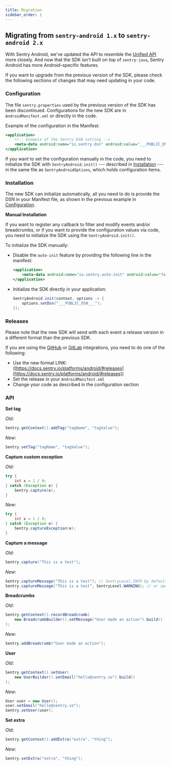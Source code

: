 ```yaml
---
title: Migration
sidebar_order: 1
---
```


## Migrating from `sentry-android 1.x` to `sentry-android 2.x`

With Sentry Android, we've updated the API to resemble the [Unified API](https://develop.sentry.dev/sdk/unified-api/) more closely. And now that the SDK isn't built on top of `sentry-java`, Sentry Android has more Android-specific features.

If you want to upgrade from the previous version of the SDK, please check the following sections of changes that may need updating in your code.

### Configuration

The file `sentry.properties` used by the previous version of the SDK has been discontinued. Configurations for the new SDK are in `AndroidManifest.xml` or directly in the code.

Example of the configuration in the Manifest:

```xml
<application>
    <!-- Example of the Sentry DSN setting -->
    <meta-data android:name="io.sentry.dsn" android:value="___PUBLIC_DSN__" />
</application>
```

If you want to set the configuration manually in the code, you need to initialize the SDK with `SentryAndroid.init()` --- described in [Installation](#installation) --- in the same file as `SentryAndroidOptions`, which holds configuration items.

### Installation

The new SDK can initialize automatically, all you need to do is provide the DSN in your Manifest file, as shown in the previous example in [Configuration](#configuration).

**Manual Installation**

If you want to register any callback to filter and modify events and/or breadcrumbs, or if you want to provide the configuration values via code, you need to initialize the SDK using the `SentryAndroid.init()`.

To initialize the SDK manually:

- Disable the `auto-init` feature by providing the following line in the manifest:

    ```xml
    <application>
        <meta-data android:name="io.sentry.auto-init" android:value="false" />
    </application>
    ```

- Initialize the SDK directly in your application:

    ```java
    SentryAndroid.init(context, options -> {
        options.setDsn("___PUBLIC_DSN___");  
    });
    ```

### Releases

Please note that the new SDK will send with each event a release version in a different format than the previous SDK.

If you are using the [GitHub](/workflow/integrations/github/) or [GitLab](/workflow/integrations/gitlab/) integrations, you need to do one of the following:

- Use the new format LINK: ([https://docs.sentry.io/platforms/android/#releases](https://docs.sentry.io/platforms/android/#releases))
- Set the release in your `AndroidManifest.xml`
- Change your code as described in the configuration section

### API

**Set tag**

*Old*:

```java
Sentry.getContext().addTag("tagName", "tagValue");
```

*New*:

```java
Sentry.setTag("tagName", "tagValue");
```

**Capture custom exception**

*Old*:

```java
try {
    int x = 1 / 0;
} catch (Exception e) {
    Sentry.capture(e);
}
```

*New*:

```java
try {
    int x = 1 / 0;
} catch (Exception e) {
    Sentry.captureException(e);
}
```

**Capture a message**

*Old*:

```java
Sentry.capture("This is a test");
```

*New*:

```java
Sentry.captureMessage("This is a test"); // SentryLevel.INFO by default
Sentry.captureMessage("This is a test", SentryLevel.WARNING); // or specific level
```

**Breadcrumbs**

*Old*:

```java
Sentry.getContext().recordBreadcrumb(
    new BreadcrumbBuilder().setMessage("User made an action").build()
);
```

*New*:

```java
Sentry.addBreadcrumb("User made an action");
```

**User**

*Old*:

```java
Sentry.getContext().setUser(
    new UserBuilder().setEmail("hello@sentry.io").build()
);
```

*New*:

```java
User user = new User();
user.setEmail("hello@sentry.io");
Sentry.setUser(user);
```

**Set extra**

*Old*:

```java
Sentry.getContext().addExtra("extra", "thing");
```

*New*:

```java
Sentry.setExtra("extra", "thing");
```
